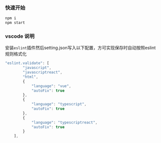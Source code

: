 

### 快速开始

```bash
npm i 
npm start
```

### vscode 说明

安装`eslint`插件然后setting.json写入以下配置，方可实现保存时自动按照eslint规则格式化

```javascript
"eslint.validate": [
        "javascript",
        "javascriptreact",
        "html",
        {
            "language": "vue",
            "autoFix": true
        },
        {
            "language": "typescript",
            "autoFix": true
        },
        {
            "language": "typescriptreact",
            "autoFix": true
        }
    ],
```